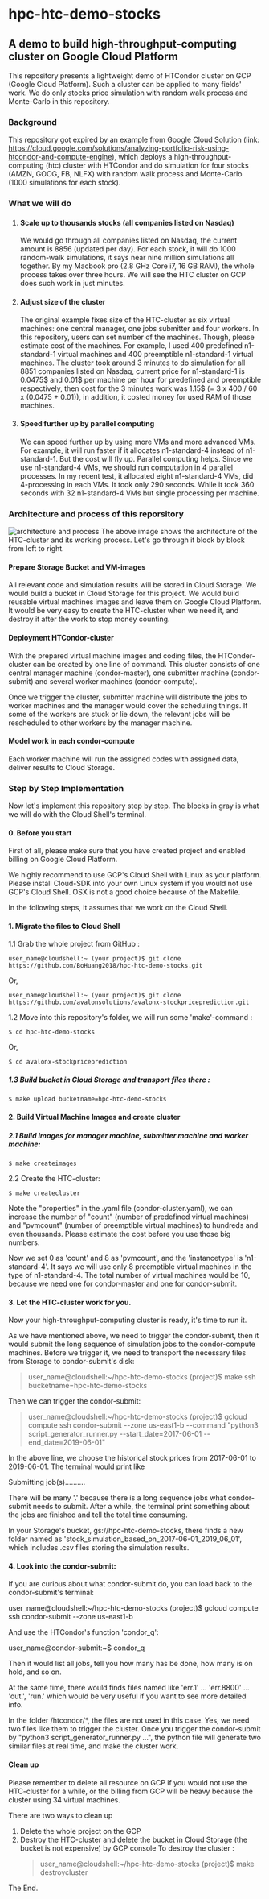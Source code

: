 # hpc-htc-demo-stocks
## A demo to build high-throughput-computing cluster on Google Cloud Platform
This repository presents a lightweight demo of HTCondor cluster on GCP (Google Cloud Platform). Such a cluster can be applied 
to many fields' work. We do only stocks price simulation with random walk process and Monte-Carlo in this repository. 

### Background 
This repository got expired by an example from Google Cloud Solution (link: https://cloud.google.com/solutions/analyzing-portfolio-risk-using-htcondor-and-compute-engine), 
which deploys a high-throughput-computing (htc) cluster with HTCondor and do simulation for four stocks (AMZN, GOOG, FB, NLFX) with random walk process
and Monte-Carlo (1000 simulations for each stock).

### What we will do
1. #### Scale up to thousands stocks (all companies listed on Nasdaq)
   We would go through all companies listed on Nasdaq, the current amount is 8856 (updated per day). For each stock, it will do 1000 random-walk 
   simulations, it says near nine million simulations all together.
   By my Macbook pro (2.8 GHz Core i7, 16 GB RAM), the whole process takes over three hours. We will see the HTC cluster on GCP does such work in just minutes. 
   
2. #### Adjust size of the cluster
   The original example fixes size of the HTC-cluster as six virtual machines: one central manager, one jobs submitter and four workers. 
   In this repository, users can set number of the machines. Though, please estimate cost of the machines. For example, I used 400 predefined n1-standard-1 virtual machines and 400 preemptible n1-standard-1 virtual machines. The cluster took around 3 minutes to do simulation for all 8851 companies listed on Nasdaq, current price for 
   n1-standard-1 is 0.0475$ and 0.01$ per machine per hour for predefined and preemptible respectively, then cost for the 3 minutes work was 1.15$ (= 3 x 400 / 60 x (0.0475 + 0.01)), in addition, it costed money for used RAM of those machines. 

3. #### Speed further up by parallel computing 
   We can speed further up by using more VMs and more advanced VMs. For example, it will run faster if it allocates n1-standard-4 instead of n1-standard-1. But the cost will fly up. 
   Parallel computing helps. Since we use n1-standard-4 VMs, we should run computation in 4 parallel processes. In my recent test, it allocated eight n1-standard-4 VMs, did 4-processing in each VMs. It took only 290 seconds. 
   While it took 360 seconds with 32 n1-standard-4 VMs but single processing per machine.        
   
### Architecture and process of this reporsitory
![architecture and process](https://github.com/BoHuang2018/hpc-htc-demo-stocks/blob/master/HPC-HTC-DEMO-STOCKS.png)
The above image shows the architecture of the HTC-cluster and its working process. Let's go through it block by block from left to right. 

#### Prepare Storage Bucket and VM-images
All relevant code and simulation results will be stored in Cloud Storage. We would build a bucket in Cloud Storage for this project.
We would build reusable virtual machines images and leave them on Google Cloud Platform. It would be very easy to create the HTC-cluster when we need it, and destroy it after the work to stop money counting. 

#### Deployment HTCondor-cluster
With the prepared virtual machine images and coding files, the HTConder-cluster can be created by one line of command. 
This cluster consists of one central manager machine (condor-master), one submitter machine (condor-submit) and several worker machines (condor-compute). 

Once we trigger the cluster, submitter machine will distribute the jobs to worker machines and the manager would cover the scheduling things. If some of the workers are stuck or lie down, the relevant jobs will be rescheduled to other workers by the manager machine.

#### Model work in each condor-compute
Each worker machine will run the assigned codes with assigned data, deliver results to Cloud Storage. 

### Step by Step Implementation 
Now let's implement this repository step by step. The blocks in gray is what we will do with the Cloud Shell's terminal. 

#### 0. Before you start
First of all, please make sure that you have created project and enabled billing on Google Cloud Platform. 

We highly recommend to use GCP's Cloud Shell with Linux as your platform. 
Please install Cloud-SDK into your own Linux system if you would not use GCP's Cloud Shell. 
OSX is not a good choice because of the Makefile. 

In the following steps, it assumes that we work on the Cloud Shell.

#### 1. Migrate the files to Cloud Shell
1.1  Grab the whole project from GitHub : 

   `user_name@cloudshell:~ (your project)$ git clone https://github.com/BoHuang2018/hpc-htc-demo-stocks.git`
   
   Or,
   
   `user_name@cloudshell:~ (your project)$ git clone https://github.com/avalonsolutions/avalonx-stockpriceprediction.git`
   
1.2  Move into this repository's folder, we will run some 'make'-command :

   `$ cd hpc-htc-demo-stocks`

   Or,
   
   `$ cd avalonx-stockpriceprediction`

##### 1.3  Build bucket in Cloud Storage and transport files there :

   `$ make upload bucketname=hpc-htc-demo-stocks`
       


#### 2. Build Virtual Machine Images and create cluster

##### 2.1 Build images for manager machine, submitter machine and worker machine: 
   
   `$ make createimages`

2.2 Create the HTC-cluster:

   `$ make createcluster`
   
Note the "properties" in the .yaml file (condor-cluster.yaml), we can increase the number of "count" (number of predefined virtual machines)
and "pvmcount" (number of preemptible virtual machines) to hundreds and even thousands. Please estimate the
cost before you use those big numbers. 

Now we set 0 as 'count' and 8 as 'pvmcount', and the 'instancetype' is 'n1-standard-4'. 
It says we will use only 8 preemptible virtual machines in the type of n1-standard-4. 
The total number of virtual machines would be 10, because we need one for condor-master and one for condor-submit.
    

#### 3. Let the HTC-cluster work for you.     

Now your high-throughput-computing cluster is ready, it's time to run it. 


As we have mentioned above, we need to trigger the condor-submit, then it would submit the long sequence of simulation 
jobs to the condor-compute machines. Before we trigger it, we need to transport the necessary files from Storage to 
condor-submit's disk: 
    
   > user_name@cloudshell:~/hpc-htc-demo-stocks (project)$ make ssh bucketname=hpc-htc-demo-stocks
    
Then we can trigger the condor-submit:

   > user_name@cloudshell:~/hpc-htc-demo-stocks (project)$ gcloud compute ssh condor-submit --zone us-east1-b --command "python3 script_generator_runner.py --start_date=2017-06-01 --end_date=2019-06-01"

In the above line, we choose the historical stock prices from 2017-06-01 to 2019-06-01. The terminal would print like 

   Submitting job(s)..........
    
There will be many '.' because there is a long sequence jobs what condor-submit needs to submit. 
After a while, the terminal print something about the jobs are finished and tell the total time consuming. 

In your Storage's bucket, gs://hpc-htc-demo-stocks, there finds a new folder named as 
'stock_simulation_based_on_2017-06-01_2019_06_01', which includes .csv files storing the simulation results. 

   
    
#### 4. Look into the condor-submit:
If you are curious about what condor-submit do, you can load back to the condor-submit's terminal:
    
   user_name@cloudshell:~/hpc-htc-demo-stocks (project)$ gcloud compute ssh condor-submit --zone us-east1-b
    
And use the HTCondor's function 'condor_q':
    
   user_name@condor-submit:~$ condor_q

Then it would list all jobs, tell you how many has be done, how many is on hold, and so on.

At the same time, there would finds files named like 'err.1' ... 'err.8800' ... 'out.', 'run.' which 
would be very useful if you want to see more detailed info. 
    
In the folder /htcondor/*, the files are not used in this case. Yes, we need two files like them to trigger the cluster.
Once you trigger the condor-submit by "python3 script_generator_runner.py ...", the python file will generate two similar
files at real time, and make the cluster work. 

#### Clean up   
Please remember to delete all resource on GCP if you would not use the HTC-cluster for a while, or the billing from GCP will 
be heavy because the cluster using 34 virtual machines. 
    
There are two ways to clean up
1. Delete the whole project on the GCP 
2. Destroy the HTC-cluster and delete the bucket in Cloud Storage (the bucket is not expensive) by GCP console 
   To destroy the cluster :
     > user_name@cloudshell:~/hpc-htc-demo-stocks (project)$ make destroycluster


The End.       
            
          





